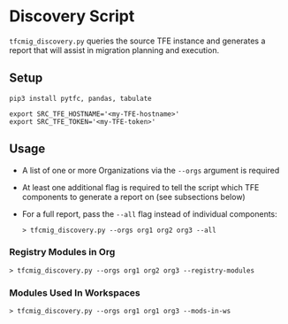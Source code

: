 # Discovery Script
`tfcmig_discovery.py` queries the source TFE instance and generates a report
that will assist in migration planning and execution.

## Setup
```shell
pip3 install pytfc, pandas, tabulate

export SRC_TFE_HOSTNAME='<my-TFE-hostname>'
export SRC_TFE_TOKEN='<my-TFE-token>'
```

## Usage
- A list of one or more Organizations via the `--orgs` argument is required
- At least one additional flag is required to tell the script which TFE
  components to generate a report on (see subsections below)
- For a full report, pass the `--all` flag instead of individual components:
  
  ```
  > tfcmig_discovery.py --orgs org1 org2 org3 --all
  ```

### Registry Modules in Org
```
> tfcmig_discovery.py --orgs org1 org2 org3 --registry-modules
```

### Modules Used In Workspaces
```
> tfcmig_discovery.py --orgs org1 org1 org3 --mods-in-ws
```